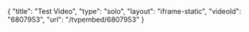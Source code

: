 {
    "title": "Test Video",
    "type": "solo",
    "layout": "iframe-static",
    "videoId": "6807953",
    "url": "\/tvpembed\/6807953"
}